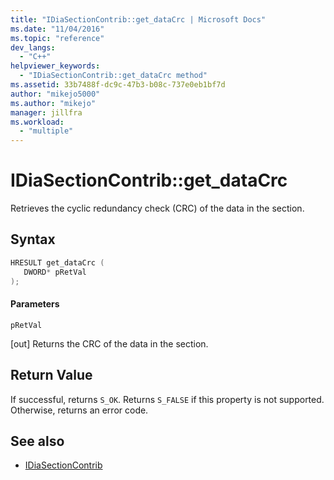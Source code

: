 ```yaml
---
title: "IDiaSectionContrib::get_dataCrc | Microsoft Docs"
ms.date: "11/04/2016"
ms.topic: "reference"
dev_langs:
  - "C++"
helpviewer_keywords:
  - "IDiaSectionContrib::get_dataCrc method"
ms.assetid: 33b7488f-dc9c-47b3-b08c-737e0eb1bf7d
author: "mikejo5000"
ms.author: "mikejo"
manager: jillfra
ms.workload:
  - "multiple"
---
```

# IDiaSectionContrib::get_dataCrc
Retrieves the cyclic redundancy check (CRC) of the data in the section.

## Syntax

```C++
HRESULT get_dataCrc ( 
   DWORD* pRetVal
);
```

#### Parameters
 `pRetVal`

[out] Returns the CRC of the data in the section.

## Return Value
 If successful, returns `S_OK`. Returns `S_FALSE` if this property is not supported. Otherwise, returns an error code.

## See also
- [IDiaSectionContrib](../../debugger/debug-interface-access/idiasectioncontrib.md)